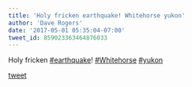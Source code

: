 ```yaml
---
title: 'Holy fricken earthquake! Whitehorse yukon'
author: 'Dave Rogers'
date: '2017-05-01 05:35:04-07:00'
tweet_id: 859023363464876033
---
```

Holy fricken [#earthquake](https://twitter.com/hashtag/earthquake)! [#Whitehorse](https://twitter.com/hashtag/whitehorse) [#yukon](https://twitter.com/hashtag/yukon)

[tweet](https://twitter.com/yukondude/status/859023363464876033)